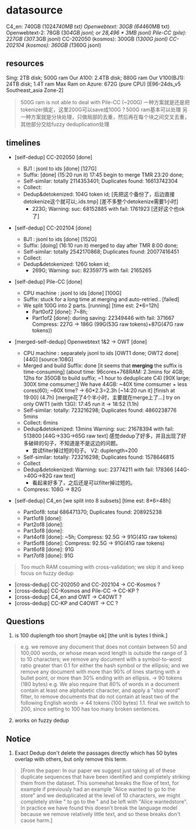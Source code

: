 # datasource
C4_en: 740GB (1024*740MB txt)
Openwebtext: 30GB (64*460MB txt)
Openwebtext-2: 78GB (30*4GB jsonl; or 28,496 * 3MB jsonl)
Pile-CC (pile): 227GB (30*7.3GB jsonl)
CC-202050 (kosmos): 300GB (1*300G jsonl)
CC-202104 (kosmos): 360GB (1*360G jsonl)

## resources
Sing: 2TB disk; 500G ram
Our A100: 2.4TB disk; 880G ram
Our V100(BJ1): 24TB disk; 1.4T ram
Max Ram on Azure: 672G (pure CPU) [E96-24ds_v5 Southeast_asia Zone-2]

> 500G ram is not able to deal with Pile-CC (~200G)
> 一种方案就是还是把tokenizer搞定，这里200G可以save成100G？500G ram基本可以处理
> 另一种方案就是分块处理，只做局部的去重，然后再在每个块之间交叉去重，其他部分交给fuzzy deduplication处理


## timelines
+ [self-dedup] CC-202050 [done]
    - BJ1 : jsonl to ids [done] [127G]
    - Suffix: [done] (15:20 run it) 17:45 begin to merge TMR 23:20 done;
    - Self-similar: totally 2114353401; Duplicates found: 16613742304
    - Collect: 
    - Dedup&detokenized: 104G token id; [先把这个备份了，后边直接detokenize这个就可以;.ids.tmp] [差不多整个detokenize需要1小时]
       - 223G; Warning: suc: 68152885 with fail: 1761923 [还好这个也ok了]
+ [self-dedup] CC-202104 [done]
    - BJ1 : jsonl to ids [done] [152G]
    - Suffix: [doing] (16:10 run it) merged to day after TMR 8:00 done;
    - Self-similar: totally 2542170868; Duplicates found: 20077416451
    - Collect: 
    - Dedup&detokenized: 126G token id; 
        - 269G; Warning: suc: 82359775 with fail: 2165265
+ [self-dedup] Pile-CC [done]
    - CPU machine : jsonl to ids [done] [100G]
    - Suffix: stuck for a long time at merging and auto-retried.. [failed]
    - We split 100G into 2 parts. [running] [time est: 2*6=12h]
        - Part0of2 [done]: 7~8h; 
        - Part1of2 [done]: during saving: 22349446 with fail: 371667
        Compress: 227G -> 186G (99G(53G raw tokens)+87G(47G raw tokens))

+ [merged-self-dedup] Openwebtext 1&2 -> OWT [done]
    - CPU machine : separately jsonl to ids [OWT1 done; OWT2 done] [44G] [source:108G]
    - Merged and build Suffix: done [it seems that **merging** the suffix is time-consuming]
    (about time: 96cores+768RAM: 2.3mins for 4GB; 12hs for 350GB to build suffix; ~1 hour to deduplicate C4) [90X large; 300X time comsumer;] 
    We have 44GB: ~40X time comsumer + less cores(60); ~60X time? -> 60*2.3=2.3h [~14:20 run it] [finish at 19:00] (4.7h) [merge花了4个半小时，主要就在merge上了...]
    try on only OWT1 (with 13G): 17:45 run it -> 18:52 (1.1h)
    - Self-similar: totally: 723216298; Duplicates found: 4860238776 5mins
    - Collect: 6mins
    - Dedup&detokenized: 13mins Warning: suc: 21678394 with fail: 513800 [44G->33G->65G raw text] 感觉dedup了好多，并且出现了好多破碎的句子，不知道是不是这边的问题。
        - 尝试filter掉过短的句子。
    V2: duplength=200
    - Self-similar: totally: 723216298; Duplicates found: 1578646815
    - Collect
    - Dedup&detokenized: Warning: suc: 23774211 with fail: 178366 [44G->40G->82G raw text]
        - 看起来好多了，之后还是可以filter掉过短的。
    - Compress: 108G -> 82G


+ [self-dedup] C4_en [we split into 8 subsets] [time est: 8*6=48h]
    - Part0of8: total 686471370; Duplicates found: 208925238
    - Part1of8 [done]:
    - Part2of8 [done]:
    - Part3of8 [done]:
    - Part4of8 [done]: ~5h; 
    Compress: 92.5G -> 91G(41G raw tokens)
    - Part5of8 [done]:
    Compress: 92.5G -> 91G(41G raw tokens)
    - Part6of8 [done]: 91G
    - Part7of8 [done]: 91G

> Too much RAM cosuming with cross-validation; we skip it and keep focus on fuzzy dedup
+ [cross-dedup] CC-202050 and CC-202104 -> CC-Kosmos ?
+ [cross-dedup] CC-Kosmos and Pile-CC -> CC-KP ?
+ [cross-dedup] C4_en and OWT -> C4OWT ?
+ [cross-dedup] CC-KP and C4OWT -> CC ?


## Questions
1. is 100 duplength too short [maybe ok] [the unit is bytes I think.]
> e.g. we remove any document that does not contain between 50 and 100,000 words, or whose mean word length is outside the range of 3 to 10 characters; we remove any document with a symbol-to-word ratio greater than 0.1 for either the hash symbol or the ellipsis; and we remove any document with more than 90% of lines starting with a bullet point, or more than 30% ending with an ellipsis. -> 90 tokens (180 bytes)
> e.g. We also require that 80% of words in a document contain at least one alphabetic character, and apply a "stop word" filter, to remove documents that do not contain at least two of the following English words -> 44 tokens (100 bytes)
1.1. final we switch to 200, since setting to 100 has too many broken sentences.
2. works on fuzzy dedup


## Notice
1. Exact Dedup don't delete the passages directly which has 50 bytes overlap with others, but only remove this term. 
> [From the paper: In our paper we suggest just taking all of these duplicate sequences that have been identified and completely striking them from the dataset. This somewhat breaks the flow of text, for example if previously had an example "Alice wanted to go to the store" and we deduplicated at the level of 10 characters, we might completely strike " to go to the " and be left with "Alice wantedstore". In practice we have found this doesn't break the language model because we remove relatively little text, and so these breaks don't cause harm.]
